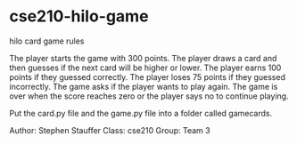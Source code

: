 # cse210-hilo-game
hilo card game rules

The player starts the game with 300 points.
The player draws a card and then guesses if the next card will be higher or lower.
The player earns 100 points if they guessed correctly.
The player loses 75 points if they guessed incorrectly.
The game asks if the player wants to play again.
The game is over when the score reaches zero or the player says no to continue playing.

Put the card.py file and the game.py file into a folder called gamecards.

Author: Stephen Stauffer 
Class: cse210
Group: Team 3
